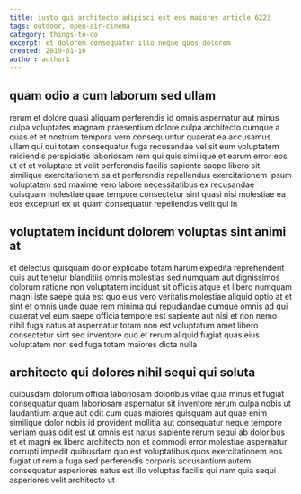 ```yaml
---
title: iusto qui architecto adipisci est eos maiores article 6223
tags: outdoor, open-air-cinema
category: things-to-do
excerpt: et dolorem consequatur illo neque quos dolorem
created: 2019-01-10
author: author1
---
```


## quam odio a cum laborum sed ullam

rerum et dolore quasi aliquam perferendis id omnis aspernatur aut minus culpa voluptates magnam praesentium dolore culpa architecto cumque a quas et et nostrum tempora vero consequuntur quaerat ea accusamus ullam qui qui totam consequatur fuga recusandae vel sit eum voluptatem reiciendis perspiciatis laboriosam rem qui quis similique et earum error eos ut et et voluptate et velit perferendis facilis sapiente saepe libero sit similique exercitationem ea et perferendis repellendus exercitationem ipsum voluptatem sed maxime vero labore necessitatibus ex recusandae quisquam molestiae quae tempore consectetur sint quasi nisi molestiae ea eos excepturi ex ut quam consequatur repellendus velit qui in

## voluptatem incidunt dolorem voluptas sint animi at

et delectus quisquam dolor explicabo totam harum expedita reprehenderit quis aut tenetur blanditiis omnis molestias sed numquam aut dignissimos dolorum ratione non voluptatem incidunt sit officiis atque et libero numquam magni iste saepe quia est quo eius vero veritatis molestiae aliquid optio at et sint et omnis unde quae rem minima qui repudiandae cumque omnis ad qui quaerat vel eum saepe officia tempore est sapiente aut nisi et non nemo nihil fuga natus at aspernatur totam non est voluptatum amet libero consectetur sint sed inventore quo et rerum aliquid fugiat quas eius voluptatem non sed fuga totam maiores dicta nulla

## architecto qui dolores nihil sequi qui soluta

quibusdam dolorum officia laboriosam doloribus vitae quia minus et fugiat consequatur quam laboriosam aspernatur sit inventore rerum culpa nobis ut laudantium atque aut odit cum quas maiores quisquam aut quae enim similique dolor nobis id provident mollitia aut consequatur neque tempore veniam quas odit est ut omnis est natus sapiente rerum sequi ab doloribus et et magni ex libero architecto non et commodi error molestiae aspernatur corrupti impedit quibusdam quo est voluptatibus quos exercitationem eos fugiat ut rem a fuga sed perferendis corporis accusantium autem consequatur asperiores natus est illo voluptas facilis qui nam quia sequi asperiores velit architecto ut
